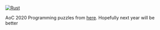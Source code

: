 [![Rust](https://camo.githubusercontent.com/5782bcc58a7786e9a7d00e2cf45937db8a2598232d9524ec9dcd149c7218671b/68747470733a2f2f696d672e736869656c64732e696f2f62616467652f527573742d50726f6772616d6d696e672532304c616e67756167652d626c61636b3f7374796c653d666c6174266c6f676f3d72757374)](www.rust-lang.org)

AoC 2020 Programming puzzles from [here](https://adventofcode.com/2020).
Hopefully next year will be better

